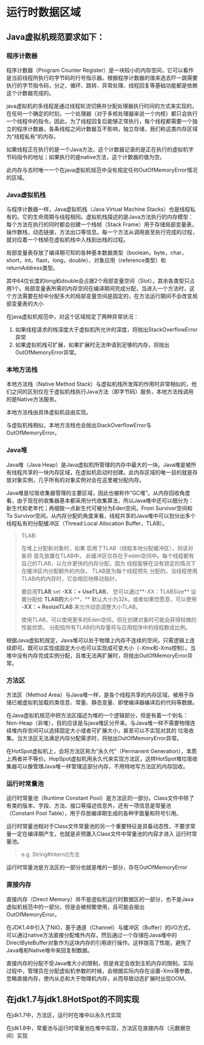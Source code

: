 # 运行时数据区域

## Java虚拟机规范要求如下：

### 程序计数器

程序计数器（Program Counter Register）是一块较小的内存空间，它可以看作是当前线程所执行的字节码的行号指示器。根据程序计数器的值来选去吓一跳需要执行的字节指令码，分之、循环、跳转、异常处理、线程回复等基础功能都是依赖这个计数器完成的。

java虚拟机的多线程是通过线程轮流切换并分配处理器执行时间的方式来实现的，在任何一个确定的时刻，一个处理器（对于多核处理器来说一个内核）都只会执行一个线程中的指令。因此，为了线程回复后能够正常执行，每个线程都需要一个独立的程序计数器，各条线程之间计数器互不影响，独立存储，我们称这类内存区域为“线程私有”的内存。

如果线程正在执行的是一个Java方法，这个计数器记录的是正在执行的虚拟机字节码指令的地址；如果执行的是native方法，这个计数器的值为空。

此内存与去时唯一一个在java虚拟机规范中没有规定任何OutOfMemoryError情况的区域。

### Java虚拟机栈

与程序计数器一样，Java虚拟机栈（Java Virtual Machine Stacks）也是线程私有的。它的生命周期与线程相同。虚拟机栈描述的是Java方法执行的内存模型：每个方法在执行的同时都会创建一个栈帧（Stack Frame）用于存储局部变量表，操作数栈，动态链接，方法出口等信息。每一个方法从调用直至执行完成的过程，就对应着一个栈帧在虚拟机栈中入栈到出栈的过程。

局部变量表存放了编译期可知的各种基本数据类型（boolean，byte，char，short，int，flaot，long，double）、对象应用（reference类型）和returnAddress类型。

其中64位长度的long和double会占据2个局部变量空间（Slot），其余各类型只占用1个。局部变量表所需的内存空间在编译期间完成分配，当进入一个方法时，这个方法需要在桢中分配多大的局部变量空间是固定的，在方法运行期间不会改变局部变量表的大小

在java虚拟机规范中，对这个区域规定了两种异常状况：

1. 如果线程请求的栈深度大于虚拟机所允许的深度，将抛出StackOverflowError异常
2. 如果虚拟机栈可扩展，如果扩展时无法申请到足够的内存，将抛出OutOfMemoryError异常。

### 本地方法栈

本地方法栈（Native Method Stack）与虚拟机栈所发挥的作用时非常相似的，他们之间的区别仅在于虚拟机栈执行Java方法（即字节码）服务，本地方法栈调用的是Native方法服务。

本地方法栈由具体虚拟机自由实现。

与虚拟机栈相似，本地方法栈也会抛出StackOverflowError与OutOfMemoryError。

### Java堆

Java堆（Java Heap）是Java虚拟机所管理的内存中最大的一块。Java堆是被所有线程共享的一块内存区域，在虚拟机启动时创建。此内存区域的唯一目的就是存放对象实例，几乎所有的对象实例对会在这里被分配内存。

Java堆是垃圾收集器管理的主要区域，因此也被称作“GC堆”。从内存回收角度看，由于现在的收集器基本都采用分代收集算法，所以Java堆中还可以细分为：新生代和老年代；再细致一点新生代可被分为Eden空间，From Survivor空间和To Survivor空间。从内存分配的角度来看，线程共享的Java堆中可以划分出多个线程私有的分配缓冲区（Thread Local Allocation Buffer，TLAB）。

> TLAB:
>
> 在堆上分配新对象时，如果   启用了TLAB（线程本地分配缓冲区），则该对象将  首先放置在TLAB中， 此缓冲区仅存在于eden空间中。每个线程都有自己的TLAB，以允许更快的内存分配，因为 线程能够在没有锁定的情况下在缓冲区内分配额外的内存。 TLAB是为每个线程预先  分配的。当线程使用TLAB内的内存时，它会相应地移动指针。
>
> 
> 要启用**TLAB** set  **-XX：+ UseTLAB**，  您可以通过**-XX：TLABSize** 设置分配给  **TLAB的**大小**，** 默认大小为32k，或者如果您愿意，可以使用  **-XX：+ ResizeTLAB** 来允许动态调整大小TLAB。
>
> 使用TLAB，可以使用更多的Eden空间，但在创建对象时可能会获得轻微的性能优势。
> 分配给所有TLAB的内存量将与应用程序中的线程数成比例。

根据Java虚拟机规定，Java堆可以处于物理上内存不连续的空间，只需逻辑上连续即可。既可以实现成固定大小也可以实现成可变大小（-Xmx和-Xms控制）。当堆中没有内存完成实例分配，且堆无法再扩展时，将抛出OutOfMemoryError异常。

### 方法区

方法区（Method Area）与Java堆一样，是各个线程共享的内存区域，被用于存储已被虚拟机加载的类信息、常量、静态变量、即使编译器编译后的代码等数据。

在Java虚拟机规范中把方法区描述为堆的一个逻辑部分，但是有着一个别名：Non-Heap（非堆），目的应该是与java堆区分开来。与Java堆一样不需要物理连续堆内存空间可以选择固定大小或者可扩展大小，甚至可以不实现对其的 垃圾收集。当方法区无法满足内存分配需求时，将抛出OutOfMemoryError异常。

在HotSpot虚拟机上，会将方法区称为“永久代”（Permanent Generation），本质上两者并不等价。HopSpot虚拟机用永久代来实现方法区，这样HotSpot堆垃圾收集器可以像管理Java堆一样管理这部分内存，不用特地写方法区的内存回收。

### 运行时常量池

运行时常量池（Runtime Constant Pool）是方法区的一部分。Class文件中除了有类的版本、字段、方法、接口等描述信息外，还有一项信息是常量池（Constant Pool Table），用于存放编译期生成的各种字面量和符号引用。

运行时常量池相对于Class文件常量池的另一个重要特征是具备动态性，不要求常量一定在编译期产生，也就是非预置入Class文件中常量池的内容才进入 运行时常量池。

> e.g.  String#intern()方法

运行时常量池是方法区的一部分也就是堆的一部分，存在OutOfMemoryError

### 直接内存

直接内存（Direct Memory）并不是虚拟机运行时数据区的一部分，也不是Java虚拟机规范中的一部分。但是会被频繁使用，且可能会报出OutOfMemoryError。

在JDK1.4中引入了NIO，基于通道（Channel）与缓冲区（Buffer）的I/O方式，可以通过native方法直接分配堆外内存，然后通过一个存储在Java堆中的DirectByteBuffer对象作为这块内存的引用进行操作。这样提高了性能，避免了Java堆和Native堆中来回复制数据。

直接内存的分配不受Java堆大小的限制，但是肯定会收到主机内存的限制。实际过程中，管理员在分配虚拟机参数的时候，会根据实际内存在设置-Xmx等参数，忽略直接内存，使内从总和大于物理机内存，从而导致动态扩展时出现OOM。

## 在jdk1.7与jdk1.8HotSpot的不同实现

在jdk1.7中，方法区，运行时在堆中以永久代实现

在jdk1.8中，常量池与运行时常量池在堆中实现，方法区在直接内存（元数据空间）实现

